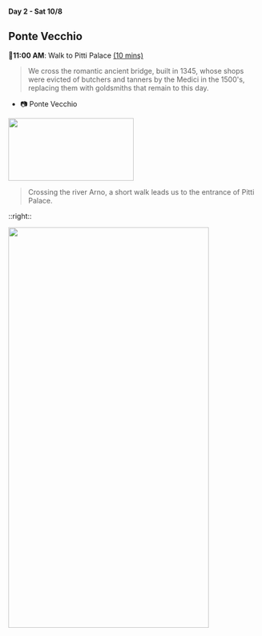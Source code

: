 #### Day 2 - Sat 10/8
## Ponte Vecchio 

🚶**11:00 AM**: Walk to Pitti Palace [(10 mins)](https://goo.gl/maps/DzviAUZLp9neK5zWA)

> We cross the romantic ancient bridge, built in 1345, whose shops were evicted of butchers and tanners by the Medici in the 1500's, replacing them with goldsmiths that remain to this day.

- 📷 Ponte Vecchio 
<img src="/ponte-vecchio.jpg" height="125" width="250">

<br>

> Crossing the river Arno, a short walk leads us to the entrance of Pitti Palace. 

::right::

<img src="/florence-oltrarno.jpg" height="800" width="400" style="margin:auto"/>
